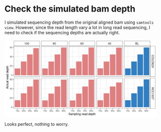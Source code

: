 Check the simulated bam depth
================

I simulated sequencing depth from the original aligned bam using
`samtools view`. However, since the read length vary a lot in long read
sequencing, I need to check if the sequencing depths are actually right.

<img src="0.depth_check_files/figure-gfm/unnamed-chunk-1-1.png" width="748.8" style="display: block; margin: auto;" />

Looks perfect, nothing to worry.
